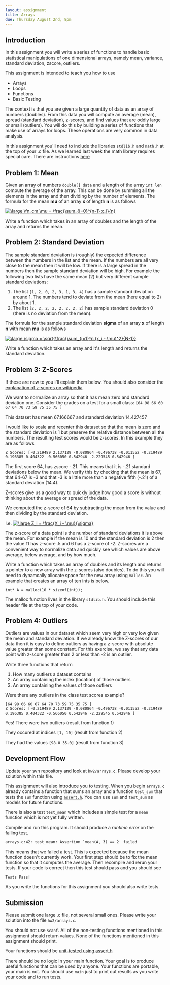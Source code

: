 ```yaml
---
layout: assignment 
title: Arrays 
due: Thursday August 2nd, 8pm
---
```


Introduction
------------

In this assignment you will write a series of functions to handle basic statistical manipulations of one dimensional arrays, namely mean, variance, standard deviation, zscore, outliers. 

This assignment is intended to teach you how to use 

* Arrays
* Loops
* Functions
* Basic Testing

The context is that you are given a large quantity of data as an array of
numbers (doubles). From this data you will compute an average (mean), spread
(standard deviation), z-scores, and find values that are oddly large or small
(outliers). You will do this by building a series of functions that make use of
arrays for loops. These operations are very common in data analysis. 

In this assignment you'll need to include the libraries `stdlib.h` and `math.h`
at the top of your .c file. As we learned last week the math library requires
special care. There are instructions [here](../../tips/math.html)

Problem 1: Mean
---------------

Given an array of numbers `double[] data` and a length of the array `int len` compute the average of the array. This can be done by summing all the elements in the array and then dividing by the number of elements. The formula for the mean **mu** of an array **x** of length **n** is as follows

<a href="http://www.codecogs.com/eqnedit.php?latex=\large \fn_cm \mu = \frac{\sum_{i=0}^{n-1} x_i}{n}" target="_blank"><img src="http://latex.codecogs.com/png.latex?\large \fn_cm \mu = \frac{\sum_{i=0}^{n-1} x_i}{n}" title="\large \fn_cm \mu = \frac{\sum_{i=0}^{n-1} x_i}{n}" /></a>

Write a function which takes in an array of doubles and the length of the array and returns the mean. 

Problem 2: Standard Deviation
-----------------------------

The sample standard deviation is (roughly) the expected difference between the numbers in the list and the mean. If the numbers are all very close to the mean then it will be low. If there is a large spread in the numbers then the sample standard deviation will be high.  For example the following two lists have the same mean (2) but very different sample standard deviations:

1. The list `[1, 2, 0, 2, 3, 1, 3, 4]` has a sample standard deviation around 1. The numbers tend to deviate from the mean (here equal to 2) by about 1. 
2. The list `[2, 2, 2, 2, 2, 2, 2, 2]` has sample standard deviation 0 (there is no deviation from the mean). 

The formula for the sample standard deviation **sigma**  of an array **x** of length **n** with mean **mu** is as follows

<a href="http://www.codecogs.com/eqnedit.php?latex=\large \sigma = \sqrt{\frac{\sum_{i=1}^n (x_i - \mu)^2}{N-1}}" target="_blank"><img src="http://latex.codecogs.com/gif.latex?\large \sigma = \sqrt{\frac{\sum_{i=1}^n (x_i - \mu)^2}{N-1}}" title="\large \sigma = \sqrt{\frac{\sum_{i=1}^n (x_i - \mu)^2}{N-1}}" /></a>

Write a function which takes an array and it's length and returns the standard deviation.

Problem 3: Z-Scores
-------------------

If these are new to you I'll explain them below. You should also consider the
<a href="http://en.wikipedia.org/wiki/Zscore">explanation of z-scores on wikipedia</a>

We want to normalize an array so that it has mean zero and standard deviation one. Consider the grades on a test for a small class: 
`[64 98 66 60 67 64 70 73 59 75 35 75 ]`

This dataset has mean 67.166667 and standard deviation 14.427457

I would like to scale and recenter this dataset so that the mean is zero and the standard deviation is 1 but preserve the relative distance between all the numbers. The resulting test scores would be z-scores. In this example they are as follows

`Z Scores: [-0.219489 2.137129 -0.080864 -0.496738 -0.011552 -0.219489 0.196385 0.404322 -0.566050 0.542946 -2.229545 0.542946 ]`

The first score 64, has zscore -.21. This means that it is -.21 standard deviations below the mean. We verify this by checking that the mean is 67, that 64-67 is -3 and that -3 is a little more than a negative fifth (-.21) of a standard deviation (14.4). 

Z-scores give us a good way to quickly judge how good a score is without thinking about the average or spread of the data. 

We computed the z-score of 64 by subtracting the mean from the value and then dividing by the standard deviation.
 
I.e. <a href="http://www.codecogs.com/eqnedit.php?latex=\large Z_i = \frac{X_i - \mu}{\sigma}" target="_blank"><img src="http://latex.codecogs.com/gif.latex?\large Z_i = \frac{X_i - \mu}{\sigma}" title="\large Z_i = \frac{X_i - \mu}{\sigma}" /></a> 

The z-score of a data point is the number of standard deviations it is above the mean. For example if the mean is 10 and the standard deviation is 2 then the value 11 has z-score .5 and 6 has a z-score of -2. Z-scores are a convenient way to normalize data and quickly see which values are above average, below average, and by how much.  

Write a function which takes an array of doubles and its length and returns a pointer to a new array with the z-scores (also doubles). To do this you will need to dynamcally allocate space for the new array using `malloc`. An example that creates an array of ten ints is below.

`int* A = malloc(10 * sizeof(int));`

The malloc function lives in the library `stdlib.h`. You should include this header file at the top of your code. 

Problem 4: Outliers
-------------------

Outliers are values in our dataset which seem very high or very low given the mean and standard deviation. If we already know the Z-scores of our data then it is easy to define outliers as having a z-score with absolute value greater than some constant. For this exercise, we say that any data point with z-score greater than 2 or less than -2 is an outlier. 

Write three functions that return 

1. How many outliers a dataset contains
2. An array containing the index (location) of those outliers
3. An array containing the values of those outliers

Were there any outliers in the class test scores example?

    [64 98 66 60 67 64 70 73 59 75 35 75 ]
    Z Scores: [-0.219489 2.137129 -0.080864 -0.496738 -0.011552 -0.219489 0.196385 0.404322 -0.566050 0.542946 -2.229545 0.542946 ]
 
Yes! There were two outliers (result from function 1)

They occured at indices `[1, 10]` (result from function 2)

They had the values `[98.0 35.0]` (result from function 3)

Development Flow
----------------

Update your svn repository and look at `hw2/arrays.c`. Please develop your
solution within this file. 

This assignment will also introduce you to testing. When you begin `arrays.c`
already contains a function that sums an array and a function `test_sum` that
tests the `sum` function using [`assert.h`](../../tips/assert.html). 
You can use `sum` and `test_sum` as models for future functions.

There is also a test `test_mean` which includes a simple test for a `mean`
function which is not yet fully written. 

Compile and run this program. It should produce a *runtime error* on the
failing test. 

    arrays.c:42: test_mean: Assertion `mean(A, 3) == 2' failed

This means that we failed a test. This is expected because the mean function
doesn't currently work. Your first step should be to fix the mean function so 
that it computes the average. Then recompile and rerun your tests. If your
code is correct then this test should pass and you should see

    Tests Pass!

As you write the functions for this assignment you should also write tests.

Submission
----------

Please submit one large .c file, not several small ones. Please write your
solution into the file `hw2/arrays.c`.

You should not use `scanf`. All of the non-testing functions 
mentioned in this assignment should return values. None of the functions 
mentioned in this assignment should print.

Your functions should be [unit-tested using assert.h](../../tips/assert.html)

There should be no logic in your main function. Your goal is to produce useful
functions that can be used by anyone. Your functions are portable, your main is
not. You should use `main` just to print out results as you write your code and
to run tests.
